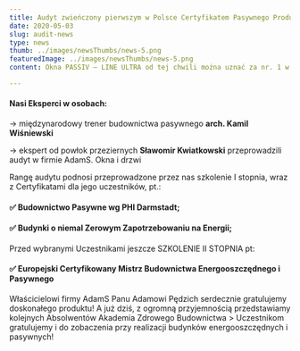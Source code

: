 ```yaml
---
title: Audyt zwieńczony pierwszym w Polsce Certyfikatem Pasywnego Produktu dla okna AdamS Passiv-line Ultra
date: 2020-05-03
slug: audit-news
type: news
thumb: ../images/newsThumbs/news-5.png
featuredImage: ../images/newsThumbs/news-5.png
content: Okna PASSIV – LINE ULTRA od tej chwili można uznać za nr. 1 w Polsce w kategorii komponentów przeziernych dla budownictwa pasywnego i energoszooszczędnego pod względem parametrów przy zagwarantowaniu najwyższej jakości wykonania.

---
```

#### Nasi Eksperci w osobach:

-> międzynarodowy trener budownictwa pasywnego **arch. Kamil Wiśniewski**

-> ekspert od powłok przeziernych **Sławomir Kwiatkowski** przeprowadzili audyt w firmie AdamS. Okna i drzwi

Rangę audytu podnosi przeprowadzone przez nas szkolenie I stopnia, wraz z Certyfikatami dla jego uczestników, pt.: <br />
#### ✅ Budownictwo Pasywne wg PHI Darmstadt; <br />
#### ✅ Budynki o niemal Zerowym Zapotrzebowaniu na Energii;

Przed wybranymi Uczestnikami jeszcze SZKOLENIE II STOPNIA pt:

#### ✅ Europejski Certyfikowany Mistrz Budownictwa Energooszczędnego i Pasywnego

Właścicielowi firmy AdamS Panu Adamowi Pędzich serdecznie gratulujemy doskonałego produktu! A już dziś, z ogromną przyjemnością przedstawiamy kolejnych Absolwentów Akademia Zdrowego Budownictwa > Uczestnikom gratulujemy i do zobaczenia przy realizacji budynków energooszczędnych i pasywnych!
